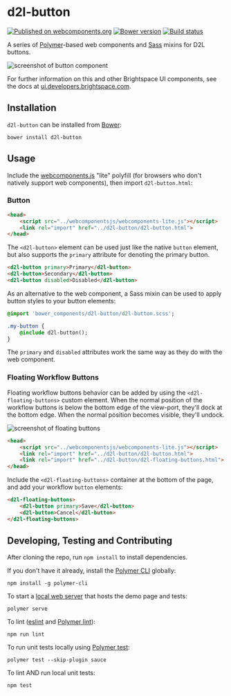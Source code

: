 # d2l-button
[![Published on webcomponents.org](https://img.shields.io/badge/webcomponents.org-published-blue.svg)](https://www.webcomponents.org/element/BrightspaceUI/button)
[![Bower version][bower-image]][bower-url]
[![Build status][ci-image]][ci-url]

A series of [Polymer](https://www.polymer-project.org/1.0/)-based web components and [Sass](http://sass-lang.com/) mixins for D2L buttons.

![screenshot of button component](/screenshots/screenshot.png?raw=true)

For further information on this and other Brightspace UI components, see the docs at [ui.developers.brightspace.com](http://ui.developers.brightspace.com/).

## Installation

`d2l-button` can be installed from [Bower][bower-url]:
```shell
bower install d2l-button
```

## Usage

Include the [webcomponents.js](http://webcomponents.org/polyfills/) "lite" polyfill (for browsers who don't natively support web components), then import `d2l-button.html`:

### Button

```html
<head>
	<script src="../webcomponentsjs/webcomponents-lite.js"></script>
	<link rel="import" href="../d2l-button/d2l-button.html">
</head>
```

The `<d2l-button>` element can be used just like the native `button` element, but also supports the `primary` attribute for denoting the primary button.

<!---
```
<custom-element-demo>
  <template>
    <script src="../webcomponentsjs/webcomponents-lite.js"></script>
    <link rel="import" href="../d2l-typography/d2l-typography.html">
    <link rel="import" href="d2l-button.html">
    <custom-style include="d2l-typography">
      <style is="custom-style" include="d2l-typography"></style>
    </custom-style>
    <style>
      html {
        font-size: 20px;
        font-family: 'Lato', 'Lucida Sans Unicode', 'Lucida Grande', sans-serif;
      }
    </style>
    <next-code-block></next-code-block>
  </template>
</custom-element-demo>
```
-->
```html
<d2l-button primary>Primary</d2l-button>
<d2l-button>Secondary</d2l-button>
<d2l-button disabled>Disabled</d2l-button>
```

As an alternative to the web component, a Sass mixin can be used to apply button styles to your button elements:

```sass
@import 'bower_components/d2l-button/d2l-button.scss';

.my-button {
	@include d2l-button();
}
```

The `primary` and `disabled` attributes work the same way as they do with the web component.

### Floating Workflow Buttons

Floating workflow buttons behavior can be added by using the `<d2l-floating-buttons>` custom element.  When the normal position of the workflow buttons is below the bottom edge of the view-port, they'll dock at the bottom edge.  When the normal position becomes visible, they'll undock.

![screenshot of floating buttons](/screenshots/floating-buttons.gif?raw=true)

```html
<head>
	<script src="../webcomponentsjs/webcomponents-lite.js"></script>
	<link rel="import" href="../d2l-button/d2l-button.html">
	<link rel="import" href="../d2l-button/d2l-floating-buttons.html">
</head>
```

Include the `<d2l-floating-buttons>` container at the bottom of the page, and add your workflow `button` elements:

```html
<d2l-floating-buttons>
	<d2l-button primary>Save</d2l-button>
	<d2l-button>Cancel</d2l-button>
</d2l-floating-buttons>
```

## Developing, Testing and Contributing

After cloning the repo, run `npm install` to install dependencies.

If you don't have it already, install the [Polymer CLI](https://www.polymer-project.org/2.0/docs/tools/polymer-cli) globally:

```shell
npm install -g polymer-cli
```

To start a [local web server](https://www.polymer-project.org/2.0/docs/tools/polymer-cli-commands#serve) that hosts the demo page and tests:

```shell
polymer serve
```

To lint ([eslint](http://eslint.org/) and [Polymer lint](https://www.polymer-project.org/2.0/docs/tools/polymer-cli-commands#lint)):

```shell
npm run lint
```

To run unit tests locally using [Polymer test](https://www.polymer-project.org/2.0/docs/tools/polymer-cli-commands#tests):

```shell
polymer test --skip-plugin sauce
```

To lint AND run local unit tests:

```shell
npm test
```

[bower-url]: http://bower.io/search/?q=d2l-button
[bower-image]: https://badge.fury.io/bo/d2l-button.svg
[ci-url]: https://travis-ci.org/BrightspaceUI/button
[ci-image]: https://travis-ci.org/BrightspaceUI/button.svg?branch=master
